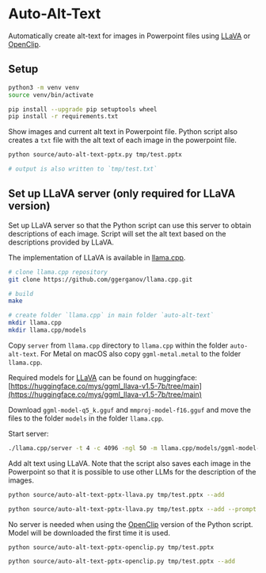 # Auto-Alt-Text

Automatically create alt-text for images in Powerpoint files using [LLaVA](https://llava-vl.github.io) or [OpenClip](https://github.com/mlfoundations/open_clip).

## Setup

```sh
python3 -m venv venv
source venv/bin/activate

pip install --upgrade pip setuptools wheel
pip install -r requirements.txt
```

Show images and current alt text in Powerpoint file. Python script also creates a `txt` file with the alt text of each image in the powerpoint file.

```sh
python source/auto-alt-text-pptx.py tmp/test.pptx

# output is also written to `tmp/test.txt`
```

## Set up LLaVA server (only required for LLaVA version)

Set up LLaVA server so that the Python script can use this server to obtain descriptions of each image. Script will set the alt text based on the descriptions provided by LLaVA.

The implementation of LLaVA is available in [llama.cpp](https://github.com/ggerganov/llama.cpp).

```sh
# clone llama.cpp repository
git clone https://github.com/ggerganov/llama.cpp.git

# build
make

# create folder `llama.cpp` in main folder `auto-alt-text`
mkdir llama.cpp
mkdir llama.cpp/models
```

Copy `server` from `llama.cpp` directory to `llama.cpp` within the folder `auto-alt-text`. For Metal on macOS also copy `ggml-metal.metal` to the folder `llama.cpp`.

Required models for [LLaVA](https://llava-vl.github.io) can be found on huggingface: [https://huggingface.co/mys/ggml_llava-v1.5-7b/tree/main](https://huggingface.co/mys/ggml_llava-v1.5-7b/tree/main)

Download `ggml-model-q5_k.gguf` and `mmproj-model-f16.gguf` and move the files to the folder `models` in the folder `llama.cpp`.

Start server:

```sh
./llama.cpp/server -t 4 -c 4096 -ngl 50 -m llama.cpp/models/ggml-model-q5_k.gguf --host 0.0.0.0 --port 8007 --mmproj llama.cpp/models/mmproj-model-f16.gguf
```

Add alt text using LLaVA. Note that the script also saves each image in the Powerpoint so that it is possible to use other LLMs for the description of the images.

```sh
python source/auto-alt-text-pptx-llava.py tmp/test.pptx --add

python source/auto-alt-text-pptx-llava.py tmp/test.pptx --add --prompt "Describe in simple words"
```

No server is needed when using the [OpenClip](https://github.com/mlfoundations/open_clip) version of the Python script. Model will be downloaded the first time it is used.

```sh
python source/auto-alt-text-pptx-openclip.py tmp/test.pptx

python source/auto-alt-text-pptx-openclip.py tmp/test.pptx --add
```
